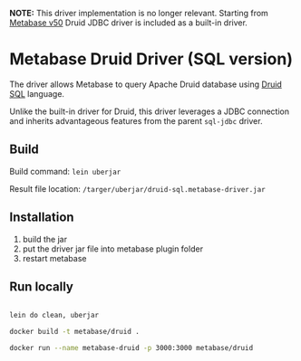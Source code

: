 
**NOTE:** This driver implementation is no longer relevant. Starting from [Metabase v50](https://www.metabase.com/releases/metabase-50#smaller-but-still-cool-stuff) Druid JDBC driver is included as a built-in driver.
 
# Metabase Druid Driver (SQL version)

The driver allows Metabase to query Apache Druid database using [Druid SQL](https://druid.apache.org/docs/latest/querying/sql-jdbc.html) language.

Unlike the built-in driver for Druid, this driver leverages a JDBC connection and inherits advantageous features from the parent `sql-jdbc` driver.

## Build

Build command: `lein uberjar`

Result file location: `/targer/uberjar/druid-sql.metabase-driver.jar`

## Installation

1. build the jar
2. put the driver jar file into metabase plugin folder
3. restart metabase

## Run locally

```bash

lein do clean, uberjar

docker build -t metabase/druid .

docker run --name metabase-druid -p 3000:3000 metabase/druid

```
